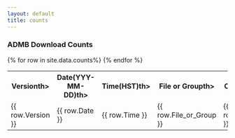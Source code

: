 ```yaml
---
layout: default
title: counts
---
```


<h3>ADMB Download Counts</h3>
<table id="mytable">
<tr>
  <th>Versionth>
  <th>Date(YYY-MM-DD)th>
  <th>Time(HST)th>
  <th>File or Groupth>
  <th>Countsth>
</tr>
{% for row in site.data.counts%}
<tr>
  <td>{{ row.Version }}</td>
  <td>{{ row.Date }}</td>
  <td>{{ row.Time }}</td>
  <td>{{ row.File_or_Group }}</td>
  <td>{{ row.Counts }}</td>
</tr>
{% endfor %}
</table>

